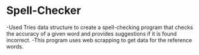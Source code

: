 # Spell-Checker
-Used Tries data structure to create a spell-checking program that checks the accuracy of a given word and provides 
suggestions if it is found incorrect.
-This program uses web scrapping to get data for the reference words.
